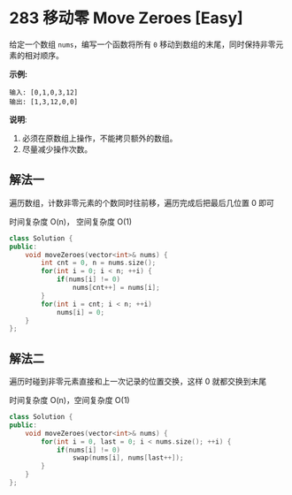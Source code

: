 # 283 移动零 Move Zeroes [Easy]

给定一个数组 `nums`，编写一个函数将所有 `0` 移动到数组的末尾，同时保持非零元素的相对顺序。

**示例:**

```
输入: [0,1,0,3,12]
输出: [1,3,12,0,0]
```

**说明**:

1. 必须在原数组上操作，不能拷贝额外的数组。
2. 尽量减少操作次数。



## 解法一 

遍历数组，计数非零元素的个数同时往前移，遍历完成后把最后几位置 0 即可

时间复杂度 O(n)， 空间复杂度 O(1)

```c++
class Solution {
public:
    void moveZeroes(vector<int>& nums) {
        int cnt = 0, n = nums.size();
        for(int i = 0; i < n; ++i) {
            if(nums[i] != 0)
                nums[cnt++] = nums[i];
        }
        for(int i = cnt; i < n; ++i)
            nums[i] = 0;
    }
};
```



## 解法二 

遍历时碰到非零元素直接和上一次记录的位置交换，这样 0 就都交换到末尾

时间复杂度 O(n)，空间复杂度 O(1)

```c++
class Solution {
public:
    void moveZeroes(vector<int>& nums) {
        for(int i = 0, last = 0; i < nums.size(); ++i) {
            if(nums[i] != 0) 
                swap(nums[i], nums[last++]);
        }
    }
};
```

